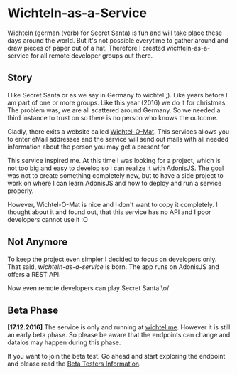 # Wichteln-as-a-Service

Wichteln (german (verb) for Secret Santa) is fun and will take place these days around the world. But it's not possible everytime to gather around and draw pieces of paper out of a hat. Therefore I created wichteln-as-a-service for all remote developer groups out there.

## Story

I like Secret Santa or as we say in Germany to wichtel ;). Like years before I am part of one or more groups. Like this year (2016) we do it for christmas. The problem was, we are all scattered around Germany. So we needed a third instance to trust on so there is no person who knows the outcome.

Gladly, there exits a website called [Wichtel-O-Mat](https://www.wichtel-o-mat.de). This services allows you to enter eMail addresses and the service will send out mails with all needed information about the person you may get a present for.

This service inspired me. At this time I was looking for a project, which is not too big and easy to develop so I can realize it with [AdonisJS](adonisjs.com). The goal was not to create something completely new, but to have a side project to work on where I can learn AdonisJS and how to deploy and run a service properly.

However, Wichtel-O-Mat is nice and I don't want to copy it completely. I thought about it and found out, that this service has no API and I poor developers cannot use it :O

## Not Anymore

To keep the project even simpler I decided to focus on developers only. That said, *wichteln-as-a-service* is born. The app runs on AdonisJS and offers a REST API.

Now even remote developers can play Secret Santa \o/

## Beta Phase

**[17.12.2016]** The service is only and running at [wichtel.me](https://wichtel.me). However it is still an early beta phase. So please be aware that the endpoints can change and datalos may happen during this phase.

If you want to join the beta test. Go ahead and start exploring the endpoint and please read the [Beta Testers Information](https://github.com/obstschale/wichteln-as-a-service/wiki/Beta-Testers-Information).




